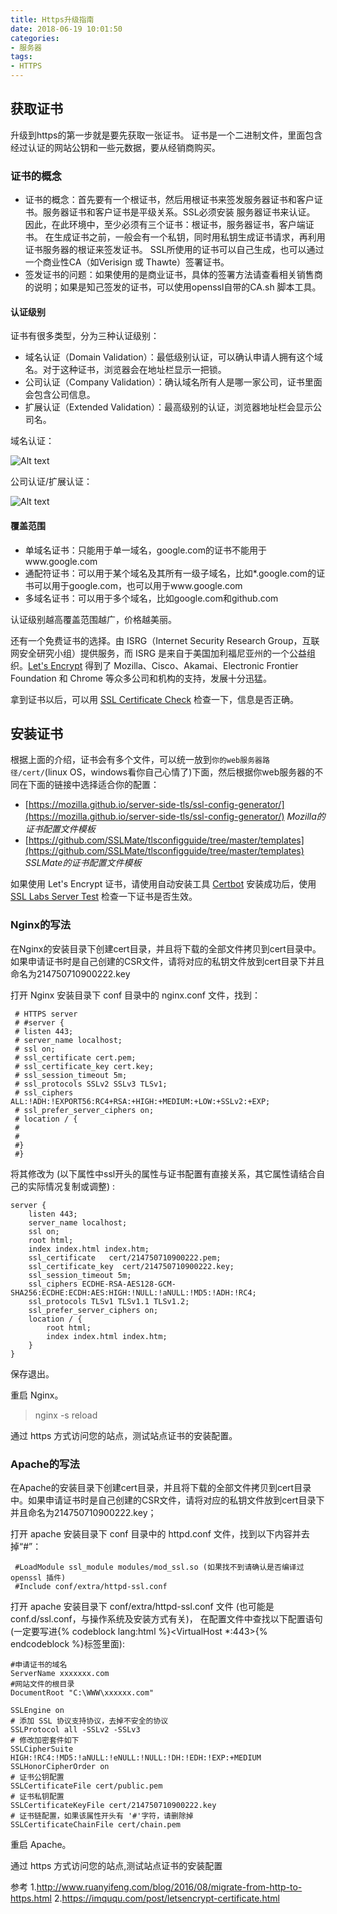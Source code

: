 ```yaml
---
title: Https升级指南
date: 2018-06-19 10:01:50
categories: 
- 服务器
tags:
- HTTPS
---
```


## 获取证书
升级到https的第一步就是要先获取一张证书。
证书是一个二进制文件，里面包含经过认证的网站公钥和一些元数据，要从经销商购买。

### 证书的概念
- 证书的概念：首先要有一个根证书，然后用根证书来签发服务器证书和客户证书。服务器证书和客户证书是平级关系。SSL必须安装 服务器证书来认证。 因此，在此环境中，至少必须有三个证书：根证书，服务器证书，客户端证书。 在生成证书之前，一般会有一个私钥，同时用私钥生成证书请求，再利用证书服务器的根证来签发证书。 SSL所使用的证书可以自己生成，也可以通过一个商业性CA（如Verisign 或 Thawte）签署证书。
- 签发证书的问题：如果使用的是商业证书，具体的签署方法请查看相关销售商的说明；如果是知己签发的证书，可以使用openssl自带的CA.sh 脚本工具。
<!--more-->

#### 认证级别
证书有很多类型，分为三种认证级别：

- 域名认证（Domain Validation）：最低级别认证，可以确认申请人拥有这个域名。对于这种证书，浏览器会在地址栏显示一把锁。
- 公司认证（Company Validation）：确认域名所有人是哪一家公司，证书里面会包含公司信息。
- 扩展认证（Extended Validation）：最高级别的认证，浏览器地址栏会显示公司名。

域名认证： 

![Alt text](域名认证类型.jpg)

公司认证/扩展认证：

![Alt text](公司扩展认证类型.jpg)

#### 覆盖范围

- 单域名证书：只能用于单一域名，google.com的证书不能用于www.google.com
- 通配符证书：可以用于某个域名及其所有一级子域名，比如*.google.com的证书可以用于google.com，也可以用于www.google.com
- 多域名证书：可以用于多个域名，比如google.com和github.com

认证级别越高覆盖范围越广，价格越美丽。

还有一个免费证书的选择。由 ISRG（Internet Security Research Group，互联网安全研究小组）提供服务，而 ISRG 是来自于美国加利福尼亚州的一个公益组织。[Let's Encrypt](https://letsencrypt.org/) 得到了 Mozilla、Cisco、Akamai、Electronic Frontier Foundation 和 Chrome 等众多公司和机构的支持，发展十分迅猛。

拿到证书以后，可以用 [SSL Certificate Check](https://tools.keycdn.com/ssl) 检查一下，信息是否正确。

## 安装证书
根据上面的介绍，证书会有多个文件，可以统一放到`你的web服务器路径/cert/`(linux OS，windows看你自己心情了)下面，然后根据你web服务器的不同在下面的链接中选择适合你的配置：

- [https://mozilla.github.io/server-side-tls/ssl-config-generator/](https://mozilla.github.io/server-side-tls/ssl-config-generator/)  *Mozilla的证书配置文件模板*
- [https://github.com/SSLMate/tlsconfigguide/tree/master/templates](https://github.com/SSLMate/tlsconfigguide/tree/master/templates)  *SSLMate的证书配置文件模板*

如果使用 Let's Encrypt 证书，请使用自动安装工具 [Certbot](https://certbot.eff.org/)
安装成功后，使用 [SSL Labs Server Test](https://www.ssllabs.com/ssltest/analyze.html) 检查一下证书是否生效。

### Nginx的写法
在Nginx的安装目录下创建cert目录，并且将下载的全部文件拷贝到cert目录中。如果申请证书时是自己创建的CSR文件，请将对应的私钥文件放到cert目录下并且命名为214750710900222.key

打开 Nginx 安装目录下 conf 目录中的 nginx.conf 文件，找到：

```
 # HTTPS server
 # #server {
 # listen 443;
 # server_name localhost;
 # ssl on;
 # ssl_certificate cert.pem;
 # ssl_certificate_key cert.key;
 # ssl_session_timeout 5m;
 # ssl_protocols SSLv2 SSLv3 TLSv1;
 # ssl_ciphers ALL:!ADH:!EXPORT56:RC4+RSA:+HIGH:+MEDIUM:+LOW:+SSLv2:+EXP;
 # ssl_prefer_server_ciphers on;
 # location / {
 #
 #
 #}
 #}
```

将其修改为 (以下属性中ssl开头的属性与证书配置有直接关系，其它属性请结合自己的实际情况复制或调整) :

```
server {
    listen 443;
    server_name localhost;
    ssl on;
    root html;
    index index.html index.htm;
    ssl_certificate   cert/214750710900222.pem;
    ssl_certificate_key  cert/214750710900222.key;
    ssl_session_timeout 5m;
    ssl_ciphers ECDHE-RSA-AES128-GCM-SHA256:ECDHE:ECDH:AES:HIGH:!NULL:!aNULL:!MD5:!ADH:!RC4;
    ssl_protocols TLSv1 TLSv1.1 TLSv1.2;
    ssl_prefer_server_ciphers on;
    location / {
        root html;
        index index.html index.htm;
    }
}
```

保存退出。

重启 Nginx。

> nginx -s reload

通过 https 方式访问您的站点，测试站点证书的安装配置。

### Apache的写法
在Apache的安装目录下创建cert目录，并且将下载的全部文件拷贝到cert目录中。如果申请证书时是自己创建的CSR文件，请将对应的私钥文件放到cert目录下并且命名为214750710900222.key；

打开 apache 安装目录下 conf 目录中的 httpd.conf 文件，找到以下内容并去掉“#”：

```
 #LoadModule ssl_module modules/mod_ssl.so (如果找不到请确认是否编译过 openssl 插件)
 #Include conf/extra/httpd-ssl.conf
```

打开 apache 安装目录下 conf/extra/httpd-ssl.conf 文件 (也可能是conf.d/ssl.conf，与操作系统及安装方式有关)， 在配置文件中查找以下配置语句(一定要写进{% codeblock lang:html %}<VirtualHost *:443></VirtualHost>{% endcodeblock %}标签里面):

```
#申请证书的域名
ServerName xxxxxxx.com
#网站文件的根目录  
DocumentRoot "C:\WWW\xxxxxx.com" 

SSLEngine on 
# 添加 SSL 协议支持协议，去掉不安全的协议
SSLProtocol all -SSLv2 -SSLv3
# 修改加密套件如下
SSLCipherSuite HIGH:!RC4:!MD5:!aNULL:!eNULL:!NULL:!DH:!EDH:!EXP:+MEDIUM
SSLHonorCipherOrder on
# 证书公钥配置
SSLCertificateFile cert/public.pem
# 证书私钥配置
SSLCertificateKeyFile cert/214750710900222.key
# 证书链配置，如果该属性开头有 '#'字符，请删除掉
SSLCertificateChainFile cert/chain.pem
```

重启 Apache。

通过 https 方式访问您的站点,测试站点证书的安装配置


参考
1.http://www.ruanyifeng.com/blog/2016/08/migrate-from-http-to-https.html
2.https://imququ.com/post/letsencrypt-certificate.html







